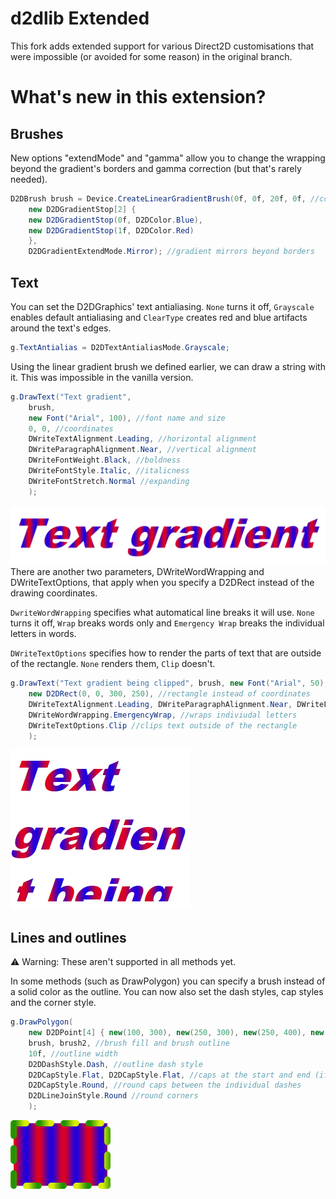 # d2dlib Extended
This fork adds extended support for various Direct2D customisations that were impossible (or avoided for some reason) in the original branch.
# What's new in this extension?
## Brushes
New options "extendMode" and "gamma" allow you to change the wrapping beyond the gradient's borders and gamma correction (but that's rarely needed).
```csharp
D2DBrush brush = Device.CreateLinearGradientBrush(0f, 0f, 20f, 0f, //coordinates
    new D2DGradientStop[2] { 
    new D2DGradientStop(0f, D2DColor.Blue),
    new D2DGradientStop(1f, D2DColor.Red)
    },
    D2DGradientExtendMode.Mirror); //gradient mirrors beyond borders
```
## Text
You can set the D2DGraphics' text antialiasing. `None` turns it off, `Grayscale` enables default antialiasing and `ClearType` creates red and blue artifacts around the text's edges.
```csharp
g.TextAntialias = D2DTextAntialiasMode.Grayscale;
```
Using the linear gradient brush we defined earlier, we can draw a string with it. This was impossible in the vanilla version.
```csharp
g.DrawText("Text gradient",
    brush,
    new Font("Arial", 100), //font name and size
    0, 0, //coordinates
    DWriteTextAlignment.Leading, //horizontal alignment
    DWriteParagraphAlignment.Near, //vertical alignment
    DWriteFontWeight.Black, //boldness
    DWriteFontStyle.Italic, //italicness
    DWriteFontStretch.Normal //expanding
    );
```
![Text with a gradient brush](snapshots/text%20gradient.png)
There are another two parameters, DWriteWordWrapping and DWriteTextOptions, that apply when you specify a D2DRect instead of the drawing coordinates.

`DwriteWordWrapping` specifies what automatical line breaks it will use. `None` turns it off, `Wrap` breaks words only and `Emergency Wrap` breaks the individual letters in words.

`DWriteTextOptions` specifies how to render the parts of text that are outside of the rectangle. `None` renders them, `Clip` doesn't.
```csharp
g.DrawText("Text gradient being clipped", brush, new Font("Arial", 50),
    new D2DRect(0, 0, 300, 250), //rectangle instead of coordinates
    DWriteTextAlignment.Leading, DWriteParagraphAlignment.Near, DWriteFontWeight.Black, DWriteFontStyle.Italic, DWriteFontStretch.Normal,
    DWriteWordWrapping.EmergencyWrap, //wraps indiviudal letters
    DWriteTextOptions.Clip //clips text outside of the rectangle
    );
```
![Text being clipped](snapshots/text%20clip.png)
## Lines and outlines
⚠ Warning: These aren't supported in all methods yet.

In some methods (such as DrawPolygon) you can specify a brush instead of a solid color as the outline. You can now also set the dash styles, cap styles and the corner style.
```csharp
g.DrawPolygon(
    new D2DPoint[4] { new(100, 300), new(250, 300), new(250, 400), new(100, 400) }, //the vertices
    brush, brush2, //brush fill and brush outline
    10f, //outline width
    D2DDashStyle.Dash, //outline dash style
    D2DCapStyle.Flat, D2DCapStyle.Flat, //caps at the start and end (if the shape had one)
    D2DCapStyle.Round, //round caps between the individual dashes
    D2DLineJoinStyle.Round //round corners
    );
```
![Gradient outline](snapshots/gradient%20outline.png)
